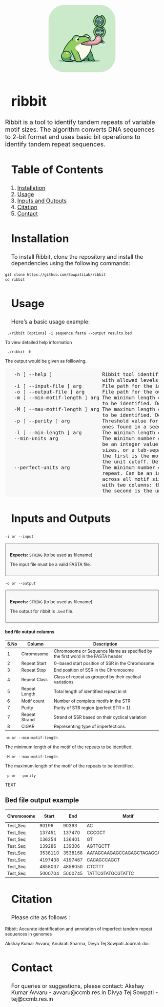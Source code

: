 <p align=center>
    <img src="./lib/logo_rounded.png" alt="ribbit-logo" style="width:220px; border-radius: 20%"/>
</p>

<h1 align=left style="font-size: 45px; padding-left: 20px; padding-bottom: 0px">ribbit</h1>

<p style="font-size: 20px">
Ribbit is a tool to identify tandem repeats of variable motif sizes. The algorithm
converts DNA sequences to 2-bit format and uses basic bit operations to identify  tandem repeat sequences. <br>
</p>


<h2 style="font-size: 35px; padding-left: 20px;">Table of Contents</h2>
<ol style="font-size: 18px; padding-left: 40px;">
    <li><a href="#installation">Installation</a></li>
    <li><a href="#usage">Usage</a></li>
    <li><a href="#inputs-and-outputs">Inputs and Outputs</a></li>
    <li><a href="#license">Citation</a></li>
    <li><a href="#contact">Contact</a></li>
</ol>



<h2 style="font-size: 35px; padding-left: 20px;">Installation</h2>
<p style="font-size: 18px; padding-left: 20px;">
    To install Ribbit, clone the repository and install the dependencies using the following commands:
</p>
<pre><code>git clone https://github.com/SowpatiLab/ribbit
cd ribbit
</code></pre>

<h2 style="font-size: 35px; padding-left: 20px;">Usage</h2>
<p style="font-size: 18px; padding-left: 20px;">
    Here’s a basic usage example:
</p>
<pre><code> ./ribbit [options] -i sequence.fasta --output results.bed</code></pre>
</p>
    To view detailed help information
<pre><code> ./ribbit -h </code></pre>
    The output would be given as folllowing.
</p>
<pre style="font-size: 16px; padding-left: 20px; background-color: #f8f8f8; padding: 10px; border-radius: 5px;">
  -h [ --help ]                 Ribbit tool identifies short tandem repeats 
                                with allowed levels of impurity.
  -i [ --input-file ] arg       File path for the input fasta file.
  -o [ --output-file ] arg      File path for the output file.
  -m [ --min-motif-length ] arg The minimum length of the motif of the repeats 
                                to be identified. Default: 2
  -M [ --max-motif-length ] arg The maximum length of the motif of the repeats 
                                to be identified. Default: 100
  -p [ --purity ] arg           Threshold value for the continuous number of 
                                ones found in a seed. Default: 0.85
  -l [ --min-length ] arg       The minimum length of the repeat. Default: 12
  --min-units arg               The minimum number of units of the repeat. Can 
                                be an integer value for cutoff across all motif
                                sizes, or a tab-separated file with two columns: 
                                the first is the motif size and the second is 
                                the unit cutoff. Default: 2
  --perfect-units arg           The minimum number of complete units of the 
                                repeat. Can be an integer value for cutoff 
                                across all motif sizes, or a tab-separated file 
                                with two columns: the first is the motif size and 
                                the second is the unit cutoff. Default: 2
</pre>

<h2 style="font-size: 35px; padding-left: 20px;">Inputs and Outputs</h2>
<p style="font-size: 18px; padding-left: 20px;">

```-i or --input```
<div style="border: 1px solid #333; padding: 15px; background-color: #f8f8f8; border-radius: 5px;">
    <p><strong>Expects:</strong> <code>STRING</code> (to be used as filename)</p>
    <p>The input file must be a valid FASTA file.</p>
</div>

```-o or --output```
<div style="border: 1px solid #333; padding: 15px; background-color: #f8f8f8; border-radius: 5px;">
    <p><strong>Expects:</strong> <code>STRING</code> (to be used as filename)</p>
    <p>The output for ribbit is <code>.bed</code> file.</p>
    </div>
</p>

#### bed file output columns

| S.No | Column           | Description                                                                                  |
|------|------------------|----------------------------------------------------------------------------------------------|
| 1    | Chromosome       | Chromosome or Sequence Name as specified by the first word in the FASTA header               |
| 2    | Repeat Start     | 0-based start position of SSR in the Chromosome                                              |
| 3    | Repeat Stop      | End position of SSR in the Chromosome                                                        |
| 4    | Repeat Class     | Class of repeat as grouped by their cyclical variations                                      |
| 5    | Repeat Length    | Total length of identified repeat in nt                                                      |
| 6    | Motif count      | Number of complete motifs in the STR                                                         |
| 7    | Purity           | Purity of STR region (perfect STR = 1)                                                       |
| 7    | Repeat Strand    | Strand of SSR based on their cyclical variation                                              |
| 8    | CIGAR            | Representing type of imperfections.                                                          | 

</p>

``` -m or --min-motif-length ```
</p>
    The minimum length of the motif of the repeats to be identified.
    
``` -M or --max-motif-length ```
</p>
    The maximum length of the motif of the repeats to be identified.

``` -p or --purity ```
</p>
    TEXT

## Bed file output example

| Chromosome   | Start   | End     | Motif                           | Motif Size | Location Size | Purity     | Strand | CIGAR  |
|--------------|---------|---------|---------------------------------|------------|---------------|-----------|--------|-----------------------------------------------------|
| Test_Seq | 90196   | 90393   | AC                              | 2       | 197           | 0.949495  | +       | 3=1X3=1X5=1D82=1X17=1X19=1X31=1I2=1X3=1X21=1I2=   |
| Test_Seq | 137451  | 137470  | CCCGCT                          | 6       | 19            | 1         | +      | 19=                                        |
| Test_Seq | 136254  | 136401  | GT                              | 2       | 147           | 0.912752  | +  |6=1X9=1D20=1D15=1X12=1X5=1X25=1X9=1X7=1X5=1X9=1X10=1X2=1X2= |
| Test_Seq | 139286  | 139306  | AGTTGCTT                        | 8       | 20            | 0.95      | +      |   8=1X11=                                   |
| Test_Seq | 3538110 | 3538168 | AATAGCAAGAGCCAGAGCTAGAGCAAAG    | 8     | 58            | 0.881356  | +      |    4=1X1=2I30=1X9=1X5=1X1=1D2=               |
| Test_Seq | 4197438 | 4197487 | CACAGCCAGCT                     | 11     | 49            | 0.959184  | +      |      26=1X12=1X9=                               |
| Test_Seq | 4858037 | 4858050 | CTCTTT                          | 6       | 13            | 0.923077  | +      |    6=1I6=                                    
| Test_Seq | 5000704 | 5000745 | TATTCGTATGCGTATTC               | 17     | 41            | 0.902439  | +      |   4=1I22=1X4=2X7=                            |

</p>

<h2 style="font-size: 35px; padding-left: 20px;">Citation</h2>
<p style="font-size: 18px; padding-left: 20px;">
    Please cite as follows :
</p>
    Ribbit: Accurate identification and annotation of imperfect tandem repeat sequences in genomes
</p>
    Akshay Kumar Avvaru, Anukrati Sharma, Divya Tej Sowpati
    Journal:
    doi:

</p>
<h2 style="font-size: 35px; padding-left: 20px;">Contact</h2>
<p style="font-size: 18px; padding-left: 20px;">
    For queries or suggestions, please contact:
    Akshay Kumar Avvaru - avvaru@ccmb.res.in
    Divya Tej Sowpati - tej@ccmb.res.in

